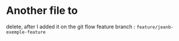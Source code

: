 # Another file to
delete, after I added it on the git flow feature branch : `feature/jeanb-exemple-feature`
